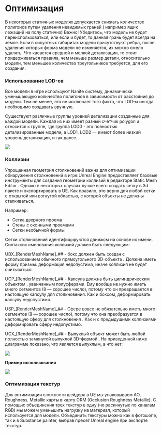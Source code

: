 # Оптимизация

В некоторых статичных моделях допускается снижать количество полигонов путем удаления невидимых граней ( например ящик лежащий на полу статично) Важно! Убедитесь, что модель не будет переиспользоваться, или если и будет, то данная грань будет всегда на земле. Если в силуэтных габаритах модели присутствуют ребра, после удаления которых форма модели не изменяется, их можно смело удалять. Что касается средней и мелкой детализации, то стоит придерживаться правила, чем меньше размер детали, относительно модели, тем меньшее количество треугольников требуется, для его создания.

### **Использование LOD-ов** <a href="#null" id="null"></a>

Все модели в игре используют Nanite систему, динамически уменьшающую количество полигонов в зависимости от расстояния до модели. Тем не менее, это не исключает того факта, что LOD-ы иногда необходимо создавать вручную.&#x20;

Существуют различные группы уровней детализации созданные для каждой модели. Каждая из них имеет разный счетчик polygon и относится к группе, где группа LOD0 - это полностью детализированные модели, а LOD1, LOD2 一 имеют более низкий уровень детализации, и так далее.&#x20;

![](https://lh7-us.googleusercontent.com/eOfQgnctxCD_y-YVaE_xFHWTQJwQcfZgMvehzdvwBceebFyE8Iiw3of8C6RijX5JB9lKttDM-HBkFnn0gALaY6PkQKcPCjFVpg9trX3cZkxiRa_xfRTM2w5e7hLKz3fhZ6ITWYwJQ6bxJGwfFnsCTDbAzwE1ObsQzbxsbBwiX24isRphd7YySr9GWVV2wg)

### **Коллизии** <a href="#null" id="null"></a>

Упрощенная геометрия столкновений важна для оптимизации обнаружения столкновений в игре.Unreal Engine  предоставляет базовые инструменты для создания геометрии коллизий в редакторе Static Mesh Editor . Однако в некоторых случаях лучше всего создать сетку в 3d пакете и экспортировать в  UE. Как правило, это верно для любой сетки с открытой или вогнутой областью, с которой объекты не должны сталкиваться.

Например:

* Сетка дверного проема
* Стены с оконными проемами
* Сетки необычной формы

Сетки столкновений идентифицируются движком на основе их имени. Синтаксис именования коллизий должен быть следующим:

UBX\_\[RenderMeshName]\_## - бокс должен быть создан с использованием обычного прямоугольного 3D-объекта . Должна иметь форму призмы. деформация недопустима, иначе коллизия не будет считываться.

UCP\_\[RenderMeshName]\_## - Капсула должна быть цилиндрическим объектом , увенчанным полусферами. Ему вообще не нужно иметь много сегментов (8 — хорошее число), потому что он превращается в настоящую капсулу для столкновения. Как и боксом, деформировать капсулу недопустимо.

USP\_\[RenderMeshName]\_## - Сфере вовсе не обязательно иметь много сегментов (8 — хорошее число), потому что она преобразуется в настоящую сферу для столкновения . Как и с предыдущими коллизиями деформировать сферу недопустимо.

UCX\_\[RenderMeshName]\_## - Выпуклый объект может быть любой полностью замкнутой выпуклой 3D-формой . На приведенной ниже диаграмме показано, что является выпуклым, а что нет:

![](https://lh7-us.googleusercontent.com/Sllt_rFwFlJZu1Wzt_6JHxoOO-Oi7ZlilPW7yTdQf1B1mwQla9c089fcNc6DdIVe_8Ckh8pYNBgyRfdiPwW8Dd_miVBqh6VBordIksIuoLGQuK0I8GQQVmgjhe2EupQFdjGQkj4sAu7y8FjxGZIE1v07VpxSTS6-3SkrIzwH05lSh_TfU91JSebE1-q9Ow)

**Пример использования**

![](https://lh7-us.googleusercontent.com/0xQlLYtdUUR-wKleh6ouTTc_sYV60UN7uKXr-EPoihMEF9vBq2m9-c2UOhq5EXiUVGtjmaW7JbRE8xePbBBYUFwoknFaGR5garZLoW-Tc-TksLyNpMm_L4Opur3GyjZdYru_6zXPa3xcPVyG3GzneETiQeCgF4MkBs19HISkNRFJkmIP1a0vK1zBR5fSlQ)

### **Оптимизация текстур** <a href="#null" id="null"></a>

Для оптимизации сложности шейдера в UE мы упаковываем AO, Roughness, Metallic карты в карту ORM (Occlusion Roughness Metallic). С помощью объединения трех текстур в одну (но раскинутые по каналам RGB) мы можем уменьшить нагрузку на материал, который используется для модели. Объединить текстуры можно как в фотошопе, так и в Substance painter, выбрав пресет Unreal engine при экспорте текстур.
